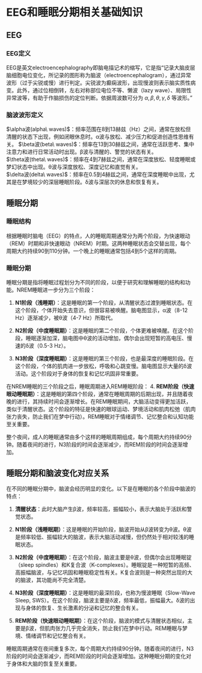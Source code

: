 # EEG和睡眠分期相关基础知识
## EEG
### EEG定义
EEG是英文electroencephalography即脑电描记术的缩写，它是指“记录大脑皮层脑细胞电位变化，所记录的图形称为脑波（electroencephalogram），通过异常波形（过于尖锐或慢）进行判定。尖锐波为癫痫波形，出现慢波则表示脑实质性病变。此外，通过位相倒转，左右对称部位电位不等、懒波（lazy wave）、局限性异常波等，有助于作脑损伤的定位判断。依据周波数可分为   $\alpha,\beta,\theta,\gamma,\delta$ 等波形。”  

### 脑波波形定义  

  $\alpha波(alpha\ waves)$：频率范围在8到13赫兹（Hz）之间，通常在放松但清醒的状态下出现，例如闭眼休息时。α波与放松、减少压力和促进创造性思维有关。
  $\beta波(beta\ waves)$：频率在13到30赫兹之间，通常在活跃思考、集中注意力和进行日常活动时出现。β波与清醒的、警觉的状态有关。  
  $\theta波(theta\ waves)$：频率在4到7赫兹之间，通常在深度放松、轻度睡眠或梦幻状态中出现。θ波与深度放松、深度记忆和直觉有关。  
 $\delta波(delta\ waves)$：频率在0.5到4赫兹之间，通常在深度睡眠中出现，尤其是在梦境较少的深层睡眠阶段。δ波与深层次的休息和恢复有关。

## 睡眠分期 
### 睡眠结构

根据睡眠时脑电（EEG）的特点，人的睡眠周期通常分为两个阶段，为快速眼动（REM）时期和非快速眼动（NREM）时期。这两种睡眠状态会交替出现，每个周期大约持续90到110分钟。一个晚上的睡眠通常包括4到5个这样的周期。

### 睡眠分期  

 睡眠分期是指将睡眠过程划分为不同的阶段，以便于研究和理解睡眠的结构和功能。NREM睡眠进一步分为三个阶段：  

1. **N1阶段（浅睡期）**：这是睡眠的第一个阶段，从清醒状态过渡到睡眠状态。在这个阶段，个体开始失去意识，但很容易被唤醒。脑电图显示，α波（8-12 Hz）逐渐减少，被θ波（4-7 Hz）所取代。  

2. **N2阶段（中度睡眠期）**：这是睡眠的第二个阶段，个体更难被唤醒。在这个阶段，睡眠逐渐加深，脑电图中θ波的活动增加，偶尔会出现短暂的高电压、慢速的δ波（0.5-3 Hz）。  

3. **N3阶段（深度睡眠期）**：这是睡眠的第三个阶段，也是最深度的睡眠阶段。在这个阶段，个体的肌肉进一步放松，呼吸和心跳变慢。脑电图显示大量的δ波活动。这个阶段对于身体的恢复和记忆巩固非常重要。  

在NREM睡眠的三个阶段之后，睡眠周期进入REM睡眠阶段：
4. **REM阶段（快速眼动睡眠期）**：这是睡眠的第四个阶段，通常在睡眠周期的后期出现，并且随着夜晚的进行，其持续时间会逐渐增长。在REM睡眠期间，大脑活动变得更加活跃，类似于清醒状态。这个阶段的特征是快速的眼球运动、梦境活动和肌肉松弛（肌肉张力丧失，防止我们在梦中行动）。REM睡眠对于情绪调节、记忆整合和认知功能至关重要。 

整个夜间，成人的睡眠通常由多个这样的睡眠周期组成，每个周期大约持续90分钟。随着夜间的进行，N3阶段的时间会逐渐减少，而REM阶段的时间会逐渐增加。

## 睡眠分期和脑波变化对应关系 

在不同的睡眠分期中，脑波会经历明显的变化。以下是在睡眠的各个阶段中脑波的特点：  

1. **清醒状态**：此时大脑产生β波，频率较高，振幅较小，表示大脑处于活跃和警觉状态。  

2. **N1阶段（浅睡眠期）**：这是睡眠的开始阶段，脑波开始从β波转变为θ波。θ波是频率较低、振幅较大的脑波，表示大脑活动减慢，但仍然处于相对较浅的睡眠状态。  

3. **N2阶段（中度睡眠期）**：在这个阶段，脑波主要是θ波，但偶尔会出现睡眠锭（sleep spindles）和K复合波（K-complexes）。睡眠锭是一种短暂的高频、高振幅脑波，与记忆巩固和睡眠稳定性有关。K复合波则是一种突然出现的大的脑波，其功能尚不完全清楚。  

4. **N3阶段（深度睡眠期）**：这是睡眠的最深阶段，也称为慢波睡眠（Slow-Wave Sleep, SWS）。在这个阶段，脑波主要是δ波，频率最低，振幅最大。δ波的出现与身体的恢复、生长激素的分泌和记忆的整合有关。  

5. **REM阶段（快速眼动睡眠期）**：在这个阶段，脑波的模式与清醒状态相似，主要是β波，但肌肉张力几乎完全消失，防止我们在梦中行动。REM睡眠与梦境、情绪调节和记忆整合有关。

睡眠周期通常在夜间重复多次，每个周期大约持续90分钟。随着夜间的进行，N3阶段的时间会逐渐减少，而REM阶段的时间会逐渐增加。这种睡眠分期的变化对于身体和大脑的恢复至关重要。
